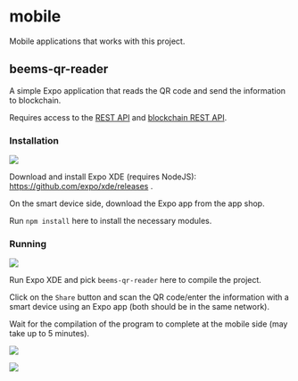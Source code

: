 # mobile

[expo-img]: ../img/expo.jpg
[expo-img-qr]: ../img/expo-qr.jpg
[expo-build]: ../img/expo-build.jpg
[expo-img-ex]: ../img/expo-main.jpg

Mobile applications that works with this project.

## beems-qr-reader

A simple Expo application that reads the QR code and send the information to blockchain.

Requires access to the [REST API](../api) and [blockchain REST API](../blockchain).

### Installation

![][expo-img]

Download and install Expo XDE (requires NodeJS): https://github.com/expo/xde/releases .

On the smart device side, download the Expo app from the app shop.

Run `npm install` here to install the necessary modules.

### Running

![][expo-img-qr]

Run Expo XDE and pick `beems-qr-reader` here to compile the project.

Click on the `Share` button and scan the QR code/enter the information with a smart device using an Expo app (both should be in the same network).

Wait for the compilation of the program to complete at the mobile side (may take up to 5 minutes).

![][expo-build]

![][expo-img-ex]
